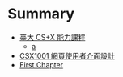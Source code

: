 # Summary

* [臺大 CS+X 能力課程](README.md)
    * [a](a.md)
* [CSX1001 網頁使用者介面設計](csx1001-網頁使用者介面設計.md)
* [First Chapter](chapter1.md)

